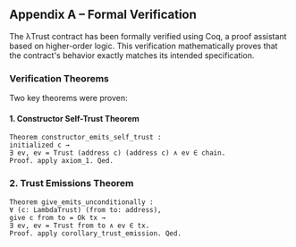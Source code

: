 ## Appendix A – Formal Verification

The λTrust contract has been formally verified using Coq, a proof assistant based on higher-order logic. This verification mathematically proves that the contract's behavior exactly matches its intended specification.

### Verification Theorems

Two key theorems were proven:

#### 1. Constructor Self-Trust Theorem

```coq
Theorem constructor_emits_self_trust :
initialized c →
∃ ev, ev = Trust (address c) (address c) ∧ ev ∈ chain.
Proof. apply axiom_1. Qed.
```

### 2. Trust Emissions Theorem

```coq
Theorem give_emits_unconditionally :
∀ (c: LambdaTrust) (from to: address),
give c from to = Ok tx →
∃ ev, ev = Trust from to ∧ ev ∈ tx.
Proof. apply corollary_trust_emission. Qed.
```
